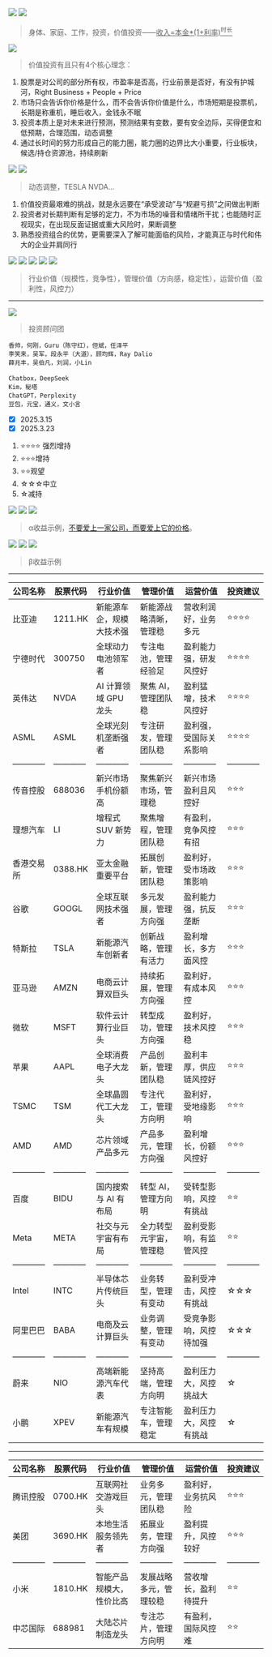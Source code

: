 
![](https://github.com/user-attachments/assets/ae8da299-1830-4a9a-b184-e8a5f8d082e0)
![](https://github.com/user-attachments/assets/a3da8f12-146d-4da0-a558-83c4dd146660)
> 身体、家庭、工作，投资，价值投资——<ins>收入=本金*(1+利率)<sup>时长</sup></ins>

![](https://github.com/user-attachments/assets/43e91936-d12f-47ff-9173-430b878faca9)
> 价值投资有且只有4个核心理念：

1. 股票是对公司的部分所有权，市盈率是否高，行业前景是否好，有没有护城河，Ri­g­ht Bu­s­i­n­e­ss + Pe­o­p­le + Pr­i­ce
2. 市场只会告诉你价格是什么，而不会告诉你价值是什么，市场短期是投票机，长期是称重机，睡后收入，金钱永不眠
3. 投资本质上是对未来进行预测，预测结果有变数，要有安全边际，买得便宜和低预期，合理范围，动态调整
4. 通过长时间的努力形成自己的能力圈，能力圈的边界比大小重要，行业板块，候选/持仓资源池，持续刷新

![](https://github.com/user-attachments/assets/8490b821-a99c-4102-8c6a-1bac06cd48d5)
![](https://github.com/user-attachments/assets/aa019a8c-1bf1-4b65-8ce7-daf0938a410e)
> 动态调整，TESLA NVDA...

1. 价值投资最艰难的挑战，就是永远要在“承受波动”与“规避亏损”之间做出判断
2. 投资者对长期判断有足够的定力，不为市场的噪音和情绪所干扰；也能随时正视现实，在出现反面证据或重大风险时，果断调整
3. 熟悉投资组合的优势，更需要深入了解可能面临的风险，才能真正与时代和伟大的企业并肩同行

![](https://github.com/user-attachments/assets/dfa19531-ccd1-4d84-ab5f-46d5d785fe21)
![](https://github.com/user-attachments/assets/2a968b6f-c111-49c1-8398-5c5ca504a63e)
![](https://github.com/user-attachments/assets/8c0276ff-bea5-435f-8471-0d922de7524c)
![](https://github.com/user-attachments/assets/116fc01f-5efc-4da4-851e-04a401bcbb3a)
![](https://github.com/user-attachments/assets/c3df229f-bb67-4e5a-8827-45231c2f198d)
> 行业价值（规模性，竞争性），管理价值（方向感，稳定性），运营价值（盈利性，风控力）

---

![](https://github.com/user-attachments/assets/4e0c2f6e-a8e1-4085-beed-ffa3b6f6f37a)
> 投资顾问团

```
香帅，何刚，Guru（陈守红），但斌，任泽平
李笑来，吴军，段永平（大道），顾均辉，Ray Dalio
薛兆丰，吴伯凡，刘润，小Lin
```

```
Chatbox，DeepSeek
Kim，秘塔
ChatGPT，Perplexity
豆包，元宝，通义，文小言
```


* [x] 2025.3.15
* [x] 2025.3.23

1. ⭐️⭐️⭐️⭐️ 强烈增持
2. ⭐️⭐️⭐️增持
3. ⭐️⭐️观望
4. ☆☆☆中立
5. ☆减持

![](https://github.com/user-attachments/assets/5ea14f04-1e28-482a-b407-ead4004fb92f)
![](https://github.com/user-attachments/assets/8d6fd2b5-68b5-476c-b25c-4b800c231f83)
![](https://github.com/user-attachments/assets/06b8a9b9-31b5-4766-a49c-1958bfda4792)
> α收益示例，[不要爱上一家公司，而要爱上它的价格](https://finance.sina.com.cn/roll/2024-11-22/doc-incwxxhe3820160.shtml)。

![](https://github.com/user-attachments/assets/b0116576-cee2-4525-bffa-7f6652f2c4c6)
![](https://github.com/user-attachments/assets/8e6d4216-f106-43da-bec6-d57d77b578e7)
![](https://github.com/user-attachments/assets/367b3aa5-b517-4e32-862e-31c40f7d20c6)
> β收益示例

---

| 公司名称   | 股票代码   | 行业价值           | 管理价值        | 运营价值        | 投资建议 |
|-----------|------------|--------------------|-----------------|-----------------|----------|
| 比亚迪     | 1211.HK    | 新能源车企，规模大技术强 | 新能源战略清晰，管理稳 | 营收利润好，业务多元 | ⭐️⭐️⭐️⭐️     |
| 宁德时代   | 300750     | 全球动力电池领军者 | 专注电池，管理经验足 | 盈利能力强，研发风控好 | ⭐️⭐️⭐️⭐️     |
| 英伟达     | NVDA       |  AI 计算领域 GPU 龙头 | 聚焦 AI，管理团队稳 | 盈利猛增，技术风控好 | ⭐️⭐️⭐️⭐️     |
| ASML       | ASML       | 全球光刻机垄断强者 | 专注研发，管理团队稳 | 盈利强，受国际关系影响 | ⭐️⭐️⭐️⭐️     |
| ————       | ————       | ———— | ———— | ———— | ————     |
| 传音控股   | 688036     | 新兴市场手机份额高 | 聚焦新兴市场，管理稳 | 新兴市场盈利且风控好 | ⭐️⭐️⭐️     |
| 理想汽车   | LI         | 增程式 SUV 新势力   | 聚焦增程，管理团队稳 | 有盈利，竞争风控有招 | ⭐️⭐️⭐️     |
| 香港交易所 | 0388.HK    | 亚太金融重要平台   | 拓展创新，管理团队稳 | 盈利好，受市场政策影响 | ⭐️⭐️⭐️     |
| 谷歌       | GOOGL      | 全球互联网技术强者 | 多元发展，管理方向强 | 盈利能力强，抗反垄断 | ⭐️⭐️⭐️     |
| 特斯拉     | TSLA       | 新能源汽车创新者   | 创新战略，管理有活力 | 盈利增长，多方面风控 | ⭐️⭐️⭐️     |
| 亚马逊     | AMZN       | 电商云计算双巨头   | 持续拓展，管理方向强 | 盈利好，有成本风控   | ⭐️⭐️⭐️     |
| 微软       | MSFT       | 软件云计算行业巨头 | 转型成功，管理方向强 | 盈利好，技术风控稳   | ⭐️⭐️⭐️     |
| 苹果       | AAPL       | 全球消费电子大龙头 | 产品创新，管理团队稳 | 盈利丰厚，供应链风控好 | ⭐️⭐️⭐️     |
| TSMC       | TSM        | 全球晶圆代工大龙头 | 专注代工，管理方向明 | 盈利好，受地缘影响   | ⭐️⭐️⭐️     |
| AMD        | AMD        | 芯片领域产品多元   | 产品多元，管理方向强 | 盈利增长，份额风控好 | ⭐️⭐️⭐️     |
| ————       | ————       | ———— | ———— | ———— | ————     |
| 百度       | BIDU       | 国内搜索与 AI 有布局 | 转型 AI，管理方向明 | 受转型影响，风控有挑战 | ⭐️⭐️     |
| Meta       | META       | 社交与元宇宙有布局 | 全力转型元宇宙，管理稳 | 盈利受影响，有监管风控 | ⭐️⭐️     |
| ————       | ————       | ———— | ———— | ———— | ————     |
| Intel      | INTC       | 半导体芯片传统巨头 | 业务转型，管理有变动 | 盈利受冲击，风控有挑战 | ☆☆☆     |
| 阿里巴巴   | BABA       | 电商及云计算巨头   | 业务调整，管理有变动 | 受竞争影响，风控待加强 | ☆☆☆     |
| ————       | ————       | ———— | ———— | ———— | ————     |
| 蔚来       | NIO        | 高端新能源汽车代表 | 坚持高端，管理方向明 | 盈利压力大，风控挑战大 | ☆     |
| 小鹏       | XPEV       | 新能源汽车有规模   | 专注智能车，管理稳定 | 盈利压力大，风控有挑战 | ☆     |

---

| 公司名称   | 股票代码   | 行业价值           | 管理价值        | 运营价值        | 投资建议 |
|-----------|------------|--------------------|-----------------|-----------------|----------|
| 腾讯控股   | 0700.HK    | 互联网社交游戏巨头 | 业务多元，管理团队稳 | 盈利好，业务抗风险   | ⭐️⭐️⭐️     |
| 美团       | 3690.HK    | 本地生活服务领先者 | 拓展业务，管理方向强 | 盈利提升，风控较好   | ⭐️⭐️⭐️     |
| ————       | ————       | ———— | ———— | ———— | ————     |
| 小米       | 1810.HK    | 智能产品规模大，性价比高 | 发展战略多元，管理较稳 | 营收增长，盈利待提升 | ⭐️⭐️     |
| 中芯国际   | 688981     | 大陆芯片制造龙头   | 专注芯片，管理方向明 | 有盈利，国际风控难   | ⭐️⭐️     |

